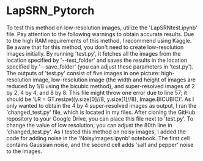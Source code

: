 # LapSRN_Pytorch
To test this method on low-resolution images, utilize the 'LapSRNtest.ipynb' file. Pay attention to the following warnings to obtain accurate results. 
Due to the high RAM requirements of this method, I recommend using Kaggle. Be aware that for this method, you don't need to create low-resolution images initially. By running 'test.py', it fetches all the images from the location specified by '--test_folder' and saves the results in the location specified by '--save_folder' (you can adjust these parameters in 'test.py'). The outputs of 'test.py' consist of five images in one picture: high-resolution image, low-resolution image (the width and height of images are reduced by 1/8 using the bicubic method), and super-resolved images of 2 by 2, 4 by 4, and 8 by 8. This file might throw one error due to line 57; it should be 'LR = GT.resize((y.size[0]//8, y.size[1]//8), Image.BICUBIC)'. As I only wanted to obtain the 4 by 4 super-resolved images as output, I ran the 'changed_test.py' file, which is located in my files. After cloning the GitHub repository to your Google Drive, you can place this file next to 'test.py'. To change the value of low resolution, you can adjust the 80th line in 'changed_test.py'.
As I tested this method on noisy images, I added the code for adding noise in the 'NoisyImages.ipynb' notebook. The first cell contains Gaussian noise, and the second cell adds 'salt and pepper' noise to the images.
